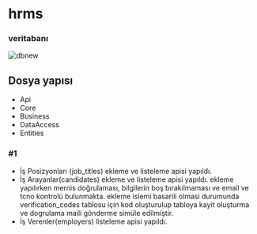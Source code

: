 # hrms

### veritabanı
![dbnew](https://user-images.githubusercontent.com/23154975/119652206-75428980-be2e-11eb-8a91-a13d25c23722.png)

## Dosya yapısı
* Api
* Core
* Business
* DataAccess
* Entities

### #1 
* İş Posizyonları (job_titles) ekleme ve listeleme apisi yapıldı.
* İş Arayanlar(candidates) ekleme ve listeleme apisi yapıldı. ekleme yapılırken mernis doğrulaması, bilgilerin boş bırakılmaması ve email ve tcno kontrolü bulunmakta. 
ekleme islemi basarili olmasi durumunda verification_codes tablosu için kod oluşturulup tabloya kayit oluşturma ve dogrulama maili gönderme simüle edilmiştir.
* İş Verenler(employers) listeleme apisi yapıldı.
